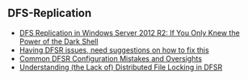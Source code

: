 ## DFS-Replication
- [DFS Replication in Windows Server 2012 R2: If You Only Knew the Power of the Dark Shell](https://blogs.technet.microsoft.com/filecab/2013/08/20/dfs-replication-in-windows-server-2012-r2-if-you-only-knew-the-power-of-the-dark-shell/)
- [Having DFSR issues, need suggestions on how to fix this](https://www.reddit.com/r/sysadmin/comments/7we7hs/having_dfsr_issues_need_suggestions_on_how_to_fix/)
- [Common DFSR Configuration Mistakes and Oversights](https://blogs.technet.microsoft.com/askds/2010/11/01/common-dfsr-configuration-mistakes-and-oversights/)
- [Understanding (the Lack of) Distributed File Locking in DFSR](https://blogs.technet.microsoft.com/askds/2009/02/20/understanding-the-lack-of-distributed-file-locking-in-dfsr/)
